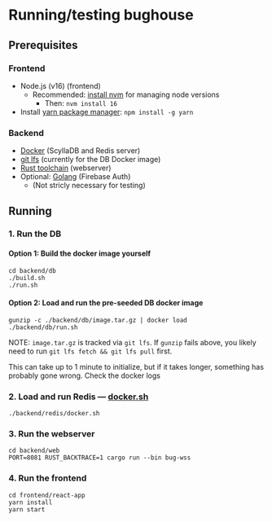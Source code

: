 # Running/testing bughouse

## Prerequisites
### Frontend
* Node.js (v16) (frontend)
  * Recommended: [install nvm](https://github.com/nvm-sh/nvm#installing-and-updating) for managing node versions
    * Then: `nvm install 16`
* Install [yarn package manager](https://yarnpkg.com/): `npm install -g yarn`   
### Backend
* [Docker](https://docs.docker.com/get-docker/) (ScyllaDB and Redis server)
* [git lfs](https://git-lfs.github.com/) (currently for the DB Docker image)
* [Rust toolchain](https://rustup.rs/) (webserver)
* Optional: [Golang](https://golang.org/doc/install) (Firebase Auth)
   * (Not stricly necessary for testing)


## Running
### 1. Run the DB

#### Option 1: Build the docker image yourself
```
cd backend/db
./build.sh
./run.sh
```

#### Option 2: Load and run the pre-seeded DB docker image
```
gunzip -c ./backend/db/image.tar.gz | docker load
./backend/db/run.sh
```
NOTE: `image.tar.gz` is tracked via `git lfs`.  If `gunzip` fails above, you likely need to run `git lfs fetch && git lfs pull` first.

This can take up to 1 minute to initialize, but if it takes longer, something has probably gone wrong.  Check the docker logs


### 2. Load and run Redis — [docker.sh](https://github.com/jrwats/bughouse.app/blob/main/backend/redis/docker.sh)
```
./backend/redis/docker.sh
```

### 3. Run the webserver
```
cd backend/web
PORT=8081 RUST_BACKTRACE=1 cargo run --bin bug-wss
```

### 4. Run the frontend
```
cd frontend/react-app
yarn install
yarn start
```
